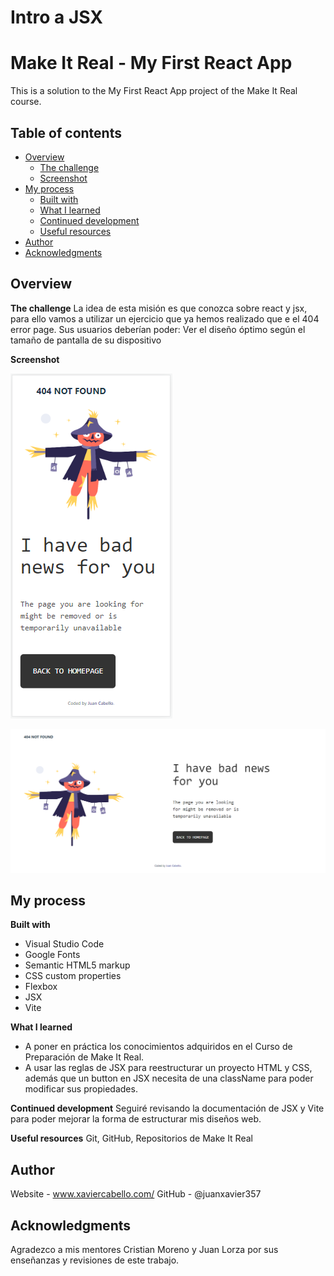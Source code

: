 # Intro a JSX

# Make It Real - My First React App
This is a solution to the My First React App project of the Make It Real course.

## Table of contents
- [Overview](#overview)
  - [The challenge](#the-challenge)
  - [Screenshot](#screenshot)
- [My process](#my-process)
  - [Built with](#built-with)
  - [What I learned](#what-i-learned)
  - [Continued development](#continued-development)
  - [Useful resources](#useful-resources)
- [Author](#author)
- [Acknowledgments](#acknowledgments)

## Overview

**The challenge**
  La idea de esta misión es que conozca sobre react y jsx, para ello vamos a utilizar un ejercicio 
  que ya hemos realizado que e el 404 error page.
  Sus usuarios deberían poder:
  Ver el diseño óptimo según el tamaño de pantalla de su dispositivo

**Screenshot**

  ![Mobile Design](https://github.com/juanxavier357/my-first-react-app/blob/master/img/Mobile%20Design.PNG)
  
  ![Wed Design](https://github.com/juanxavier357/my-first-react-app/blob/master/img/Web%20Design.png)

## My process

**Built with**
* Visual Studio Code
* Google Fonts
* Semantic HTML5 markup
* CSS custom properties
* Flexbox
* JSX
* Vite

**What I learned**
* A poner en práctica los conocimientos adquiridos en el Curso de Preparación de Make It Real.
* A usar las reglas de JSX para reestructurar un proyecto HTML y CSS, además que un button en JSX
  necesita de una className para poder modificar sus propiedades.

**Continued development**
  Seguiré revisando la documentación de JSX y Vite para poder mejorar la forma de estructurar mis diseños web.

**Useful resources**
  Git, GitHub, Repositorios de Make It Real

## Author
  Website - www.xaviercabello.com/
  GitHub - @juanxavier357

## Acknowledgments
  Agradezco a mis mentores Cristian Moreno y Juan Lorza por sus enseñanzas y revisiones de este trabajo.

